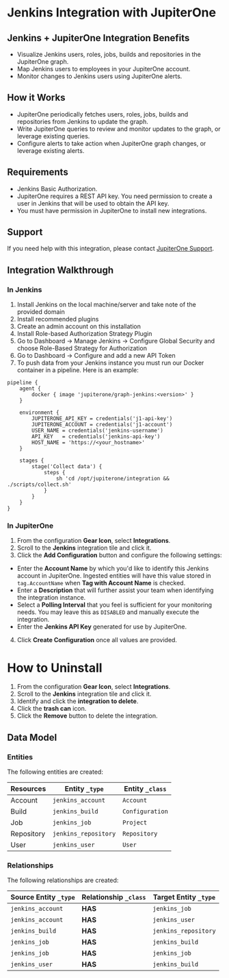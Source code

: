 # Jenkins Integration with JupiterOne

## Jenkins + JupiterOne Integration Benefits

- Visualize Jenkins users, roles, jobs, builds and repositories in the
  JupiterOne graph.
- Map Jenkins users to employees in your JupiterOne account.
- Monitor changes to Jenkins users using JupiterOne alerts.

## How it Works

- JupiterOne periodically fetches users, roles, jobs, builds and repositories
  from Jenkins to update the graph.
- Write JupiterOne queries to review and monitor updates to the graph, or
  leverage existing queries.
- Configure alerts to take action when JupiterOne graph changes, or leverage
  existing alerts.

## Requirements

- Jenkins Basic Authorization.
- JupiterOne requires a REST API key. You need permission to create a user in
  Jenkins that will be used to obtain the API key.
- You must have permission in JupiterOne to install new integrations.

## Support

If you need help with this integration, please contact
[JupiterOne Support](https://support.jupiterone.io).

## Integration Walkthrough

### In Jenkins

1. Install Jenkins on the local machine/server and take note of the provided
   domain
2. Install recommended plugins
3. Create an admin account on this installation
4. Install Role-based Authorization Strategy Plugin
5. Go to Dashboard -> Manage Jenkins -> Configure Global Security and choose
   Role-Based Strategy for Authorization
6. Go to Dashboard -> Configure and add a new API Token
7. To push data from your Jenkins instance you must run our Docker container in
   a pipeline. Here is an example:

```
pipeline {
    agent {
        docker { image 'jupiterone/graph-jenkins:<version>' }
    }

    environment {
        JUPITERONE_API_KEY = credentials('j1-api-key')
        JUPITERONE_ACCOUNT = credentials('j1-account')
        USER_NAME = credentials('jenkins-username')
        API_KEY   = credentials('jenkins-api-key')
        HOST_NAME = 'https://<your_hostname>'
    }

    stages {
        stage('Collect data') {
            steps {
                sh 'cd /opt/jupiterone/integration && ./scripts/collect.sh'
            }
        }
    }
}
```

### In JupiterOne

1. From the configuration **Gear Icon**, select **Integrations**.
2. Scroll to the **Jenkins** integration tile and click it.
3. Click the **Add Configuration** button and configure the following settings:

- Enter the **Account Name** by which you'd like to identify this Jenkins
  account in JupiterOne. Ingested entities will have this value stored in
  `tag.AccountName` when **Tag with Account Name** is checked.
- Enter a **Description** that will further assist your team when identifying
  the integration instance.
- Select a **Polling Interval** that you feel is sufficient for your monitoring
  needs. You may leave this as `DISABLED` and manually execute the integration.
- Enter the **Jenkins API Key** generated for use by JupiterOne.

4. Click **Create Configuration** once all values are provided.

# How to Uninstall

1. From the configuration **Gear Icon**, select **Integrations**.
2. Scroll to the **Jenkins** integration tile and click it.
3. Identify and click the **integration to delete**.
4. Click the **trash can** icon.
5. Click the **Remove** button to delete the integration.

<!-- {J1_DOCUMENTATION_MARKER_START} -->
<!--
********************************************************************************
NOTE: ALL OF THE FOLLOWING DOCUMENTATION IS GENERATED USING THE
"j1-integration document" COMMAND. DO NOT EDIT BY HAND! PLEASE SEE THE DEVELOPER
DOCUMENTATION FOR USAGE INFORMATION:

https://github.com/JupiterOne/sdk/blob/main/docs/integrations/development.md
********************************************************************************
-->

## Data Model

### Entities

The following entities are created:

| Resources  | Entity `_type`       | Entity `_class` |
| ---------- | -------------------- | --------------- |
| Account    | `jenkins_account`    | `Account`       |
| Build      | `jenkins_build`      | `Configuration` |
| Job        | `jenkins_job`        | `Project`       |
| Repository | `jenkins_repository` | `Repository`    |
| User       | `jenkins_user`       | `User`          |

### Relationships

The following relationships are created:

| Source Entity `_type` | Relationship `_class` | Target Entity `_type` |
| --------------------- | --------------------- | --------------------- |
| `jenkins_account`     | **HAS**               | `jenkins_job`         |
| `jenkins_account`     | **HAS**               | `jenkins_user`        |
| `jenkins_build`       | **HAS**               | `jenkins_repository`  |
| `jenkins_job`         | **HAS**               | `jenkins_build`       |
| `jenkins_job`         | **HAS**               | `jenkins_job`         |
| `jenkins_user`        | **HAS**               | `jenkins_build`       |

<!--
********************************************************************************
END OF GENERATED DOCUMENTATION AFTER BELOW MARKER
********************************************************************************
-->
<!-- {J1_DOCUMENTATION_MARKER_END} -->
